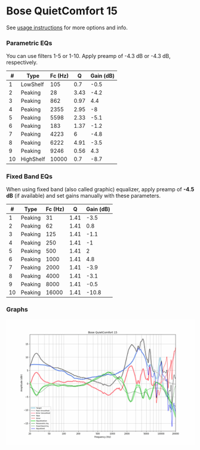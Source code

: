 # Bose QuietComfort 15
See [usage instructions](https://github.com/jaakkopasanen/AutoEq#usage) for more options and info.

### Parametric EQs
You can use filters 1-5 or 1-10. Apply preamp of -4.3 dB or -4.3 dB, respectively.

|   # | Type      |   Fc (Hz) |    Q |   Gain (dB) |
|-----|-----------|-----------|------|-------------|
|   1 | LowShelf  |       105 | 0.7  |        -0.5 |
|   2 | Peaking   |        28 | 3.43 |        -4.2 |
|   3 | Peaking   |       862 | 0.97 |         4.4 |
|   4 | Peaking   |      2355 | 2.95 |        -8   |
|   5 | Peaking   |      5598 | 2.33 |        -5.1 |
|   6 | Peaking   |       183 | 1.37 |        -1.2 |
|   7 | Peaking   |      4223 | 6    |        -4.8 |
|   8 | Peaking   |      6222 | 4.91 |        -3.5 |
|   9 | Peaking   |      9246 | 0.56 |         4.3 |
|  10 | HighShelf |     10000 | 0.7  |        -8.7 |

### Fixed Band EQs
When using fixed band (also called graphic) equalizer, apply preamp of **-4.5 dB** (if available) and set gains manually with these parameters.

|   # | Type    |   Fc (Hz) |    Q |   Gain (dB) |
|-----|---------|-----------|------|-------------|
|   1 | Peaking |        31 | 1.41 |        -3.5 |
|   2 | Peaking |        62 | 1.41 |         0.8 |
|   3 | Peaking |       125 | 1.41 |        -1.1 |
|   4 | Peaking |       250 | 1.41 |        -1   |
|   5 | Peaking |       500 | 1.41 |         2   |
|   6 | Peaking |      1000 | 1.41 |         4.8 |
|   7 | Peaking |      2000 | 1.41 |        -3.9 |
|   8 | Peaking |      4000 | 1.41 |        -3.1 |
|   9 | Peaking |      8000 | 1.41 |        -0.5 |
|  10 | Peaking |     16000 | 1.41 |       -10.8 |

### Graphs
![](./Bose%20QuietComfort%2015.png)
